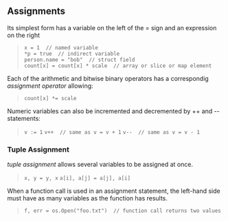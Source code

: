 ## Assignments
Its simplest form has a variable on the left of the = sign and an expression on the right
> `x = 1  // named variable`  
> `*p = true  // indirect variable`  
> `person.name = "bob"  // struct field`  
> `count[x] = count[x] * scale  // array or slice or map element`

Each of the arithmetic and bitwise binary operators has a correspondig *assignment operator* allowing:
> `count[x] *= scale`

Numeric variables can also be incremented and decremented by ++ and -- statements:
> `v := 1`
> `v++  // same as v = v + 1`
> `v--  // same as v = v - 1` 

### Tuple Assignment
*tuple assignment* allows several variables to be assigned at once.
> `x, y = y, x`
> `a[i], a[j] = a[j], a[i]`

When a function call is used in an assignment statement, the left-hand side must have as many variables as the function has results.
> `f, err = os.Open("foo.txt")  // function call returns two values`